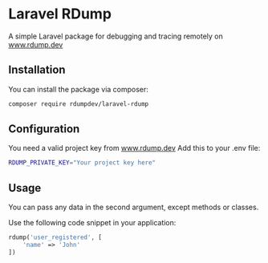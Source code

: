 # Laravel RDump

A simple Laravel package for debugging and tracing remotely on www.rdump.dev 

## Installation

You can install the package via composer:

```bash
composer require rdumpdev/laravel-rdump
```

## Configuration
You need a valid project key from www.rdump.dev
Add this to your .env file:

```bash
RDUMP_PRIVATE_KEY="Your project key here"
```
## Usage
You can pass any data in the second argument, except methods or classes.

Use the following code snippet in your application:

```php
rdump('user_registered', [
    'name' => 'John'
])
```
